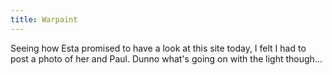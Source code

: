 ```yaml
---
title: Warpaint
---
```

Seeing how Esta promised to have a look at this site today, I felt I had to post a photo of her and Paul. Dunno what's going on with the light though...